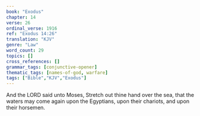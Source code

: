 ```yaml
---
book: "Exodus"
chapter: 14
verse: 26
ordinal_verse: 1916
ref: "Exodus 14:26"
translation: "KJV"
genre: "Law"
word_count: 29
topics: []
cross_references: []
grammar_tags: [conjunctive-opener]
thematic_tags: [names-of-god, warfare]
tags: ["Bible","KJV","Exodus"]
---
```

And the LORD said unto Moses, Stretch out thine hand over the sea, that the waters may come again upon the Egyptians, upon their chariots, and upon their horsemen.
